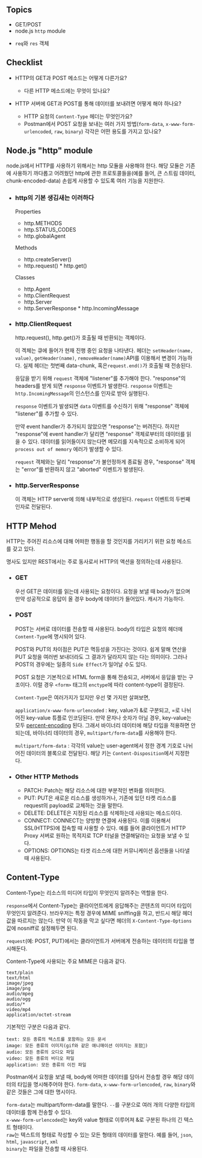 ## Topics

-   GET/POST
-   node.js `http` module

*   `req`와 `res` 객체

## Checklist

-   HTTP의 GET과 POST 메소드는 어떻게 다른가요?

    -   다른 HTTP 메소드에는 무엇이 있나요?

-   HTTP 서버에 GET과 POST를 통해 데이터를 보내려면 어떻게 해야 하나요?
    -   HTTP 요청의 `Content-Type` 헤더는 무엇인가요?
    -   Postman에서 POST 요청을 보내는 여러 가지 방법(`form-data`, `x-www-form-urlencoded`, `raw`, `binary`) 각각은 어떤 용도를 가지고 있나요?

## Node.js "http" module

node.js에서 HTTP를 사용하기 위해서는 http 모듈을 사용해야 한다. 해당 모듈은 기존에 사용하기 까다롭고 어려웠던 http에 관한 프로토콜들을(예를 들어, 큰 스트림 데이터, chunk-encoded-data) 손쉽게 사용할 수 있도록 여러 기능을 지원한다.

-   ### http의 기본 생김새는 이러하다

    Properties

    -   http.METHODS
    -   http.STATUS_CODES
    -   http.globalAgent

    Methods

    -   http.createServer()
    -   http.request() \* http.get()

    Classes

    -   http.Agent
    -   http.ClientRequest
    -   http.Server
    -   http.ServerResponse \* http.IncomingMessage

-   ### http.ClientRequest

    http.request(), http.get()가 호출될 때 반환되는 객체이다.

    이 겍체는 큐에 들어가 현재 진행 중인 요청을 나타낸다. 헤더는 `setHeader(name, value)`, `getHeader(name)`, `removeHeader(name)`API를 이용해서 변경이 가능하다. 실제 헤더는 첫번째 data-chunk, 혹은`request.end()`가 호출될 때 전송된다.

    응답을 받기 위해 `request` 객체에 "listener"를 추가해야 한다. "response"의 headers를 받게 되면 `response` 이벤트가 발생한다. `response` 이벤트는 `http.IncomingMessage`의 인스턴스를 인자로 받아 실행된다.

    `response` 이벤트가 발생되면 `data` 이벤트를 수신하기 위해 "response" 객체에 "listener"를 추가할 수 있다.

    만약 event handler가 추가되지 않았으면 "response"는 버려진다. 하지만 "response"에 event handler가 달리면 "response" 객체로부터의 데이터를 읽을 수 있다. 데이터를 읽어들이지 않는다면 메모리를 지속적으로 소비하게 되어 `process out of memory` 에러가 발생할 수 있다.

    `request` 객체와는 달리 "response"가 불안정하게 종료될 경우, "response" 객체는 "error"를 반환하지 않고 "aborted" 이벤트가 발생된다.

-   ### http.ServerResponse

    이 객체는 HTTP server에 의해 내부적으로 생성된다. `request` 이벤트의 두번째 인자로 전달된다.

## HTTP Mehod

HTTP는 주어진 리소스에 대해 어떠한 행동을 할 것인지를 가리키기 위한 요청 메소드를 갖고 있다.

명사도 있지만 REST에서는 주로 동사로서 HTTP의 액션을 정의하는데 사용된다.

-   ### GET

    우선 GET은 데이터를 읽는데 사용되는 요청이다. 요청을 보낼 때 body가 없으며 만약 성공적으로 응답이 올 경우 body에 데이터가 들어있다. 캐시가 가능하다.

-   ### POST

    POST는 서버로 데이터를 전송할 때 사용된다. body의 타입은 요청의 헤더에 `Content-Type`에 명시되어 있다.

    POST와 PUT의 차이점은 PUT은 멱등성을 가진다는 것이다. 쉽게 말해 연산을 PUT 요청을 여러번 보내더라도 그 결과가 달라지지 않는 다는 의미이다. 그러나 POST의 경우에는 일종의 `Side Effect`가 일어날 수도 있다.

    POST 요청은 기본적으로 HTML form을 통해 전송되고, 서버에서 응답을 받는 구조이다. 이럴 경우 `<form>` 태그의 `enctype`에 따라 content-type이 결정된다.

    `Content-Type`은 여러가지가 있지만 우선 몇 가지만 살펴보면,

    `application/x-www-form-urlencoded` : key, value가 &로 구분되고, =로 나뉘어진 key-value 튜플로 인코딩된다. 만약 문자나 숫자가 아닐 경우, key-value는 모두 [percent-encoding](https://developer.mozilla.org/en-US/docs/Glossary/percent-encoding) 된다. 그래서 바이너리 데이터에 해당 타입을 적용하면 안 되는데, 바이너리 데이터의 경우, `multipart/form-data`를 사용해야 한다.

    `multipart/form-data` : 각각의 value는 user-agent에서 정한 경계 기호로 나뉘어진 데이터의 블록으로 전달된다. 해당 키는 `Content-Disposition`에서 지정한다.

-   ### Other HTTP Methods

    -   PATCH: Patch는 해당 리소스에 대한 부분적인 변화를 의미한다.
    -   PUT: PUT은 새로운 리소스를 생성하거나, 기존에 있던 타켓 리소스를 request의 payload로 교체하는 것을 말한다.
    -   DELETE: DELETE은 지정된 리소스를 삭제하는데 사용되는 메소드이다.
    -   CONNECT: CONNECT는 양방향 연결에 사용된다. 이를 이용해서 SSL(HTTPS)에 접속할 때 사용할 수 있다. 예를 들어 클라이언트가 HTTP Proxy 서버로 원하는 목적지로 TCP 터널을 연결해달라는 요청을 보낼 수 있다.
    -   OPTIONS: OPTIONS는 타겟 리소스에 대한 커뮤니케이션 옵션들을 나타낼 때 사용된다.

## Content-Type

Content-Type는 리소스의 미디어 타입이 무엇인지 알려주는 역할을 한다.

`response`에서 Content-Type는 클라이언트에게 응답해주는 콘텐츠의 미디어 타입이 무엇인지 알려준다. 브라우저는 특정 경우에 MIME sniffing을 하고, 반드시 해당 헤더 값을 따르지는 않는다. 만약 이 작동을 막고 싶다면 헤더의 `X-Content-Type-Options` 값에 nosniff로 설정해두면 된다.

`request`(예: POST, PUT)에서는 클라이언트가 서버에게 전송하는 데이터의 타입을 명시해둔다.

Content-Type에 사용되는 주요 MIME은 다음과 같다.

```
text/plain
text/html
image/jpeg
image/png
audio/mpeg
audio/ogg
audio/*
video/mp4
application/octet-stream
```

기본적인 구분은 다음과 같다.

    text: 모든 종류의 텍스트를 포함하는 모든 문서
    image: 모든 종류의 이미지(gif와 같은 애니매이션 이미지는 포함)
    audio: 모든 종류의 오디오 파일
    video: 모든 종류의 비디오 파일
    application: 모든 종류의 이진 파일

Postman에서 요청을 보낼 때, body에 어떠한 데이터를 담아서 전송할 경우 해당 데이터의 타입을 명시해주어야 한다. `form-data`, `x-www-form-urlencoded`, `raw`, `binary`와 같은 것들은 그에 대한 명시이다.

`form-data`는 multipart/form-data를 말한다. `--`를 구분으로 여러 개의 다양한 타입의 데이터를 함께 전송할 수 있다.  
`x-www-form-urlencoded`는 key와 value 형태로 이루어져 &로 구분된 하나의 긴 텍스트 형태이다.  
`raw`는 텍스트의 형태로 작성할 수 있는 모든 형태의 데이터를 말한다. 예를 들어, `json`, `html`, `javascript`, `xml`  
`binary`는 파일을 전송할 때 사용된다.
